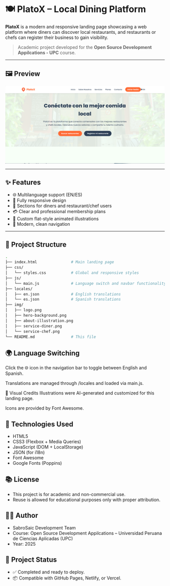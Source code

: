 # 🍽️ PlatoX – Local Dining Platform

**PlatoX** is a modern and responsive landing page showcasing a web platform where diners can discover local restaurants, and restaurants or chefs can register their business to gain visibility.

> Academic project developed for the **Open Source Development Appilcations - UPC** course.

---

## 🖼️ Preview

![PlatoX Preview](./img/screenshot.png)

---

## ✨ Features

- 🌐 Multilanguage support (EN/ES)
- 📱 Fully responsive design
- 🍴 Sections for diners and restaurant/chef users
- 💳 Clear and professional membership plans
- 🎨 Custom flat-style animated illustrations
- 🧭 Modern, clean navigation

---

## 📁 Project Structure

```bash
.
├── index.html               # Main landing page
├── css/
│   └── styles.css           # Global and responsive styles
├── js/
│   └── main.js              # Language switch and navbar functionality
├── locales/
│   ├── en.json              # English translations
│   └── es.json              # Spanish translations
├── img/
│   ├── logo.png
│   ├── hero-background.png
│   ├── about-illustration.png
│   ├── service-diner.png
│   └── service-chef.png
└── README.md                # This file

```

## 🌍 Language Switching
Click the 🌐 icon in the navigation bar to toggle between English and Spanish.

Translations are managed through /locales and loaded via main.js.

📸 Visual Credits
Illustrations were AI-generated and customized for this landing page.

Icons are provided by Font Awesome.

## 🧪 Technologies Used

- HTML5
- CSS3 (Flexbox + Media Queries)
- JavaScript (DOM + LocalStorage)
- JSON (for i18n)
- Font Awesome
- Google Fonts (Poppins)

## 📚 License
- This project is for academic and non-commercial use.
- Reuse is allowed for educational purposes only with proper attribution.

## 👨‍💻 Author
- SabroSaic Development Team
- Course: Open Source Development Appilcations – Universidad Peruana de Ciencias Aplicadas (UPC)
- Year: 2025

## 🏁 Project Status
- ✅ Completed and ready to deploy.
- 📦 Compatible with GitHub Pages, Netlify, or Vercel.
